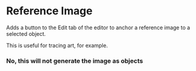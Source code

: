 # Reference Image

Adds a button to the Edit tab of the editor to anchor a reference image to a selected object.

This is useful for tracing art, for example.

### No, this will not generate the image as objects
